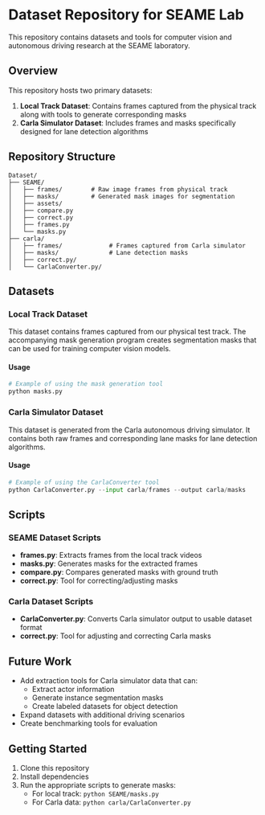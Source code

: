 # Dataset Repository for SEAME Lab

This repository contains datasets and tools for computer vision and autonomous driving research at the SEAME laboratory.

## Overview

This repository hosts two primary datasets:

1. **Local Track Dataset**: Contains frames captured from the physical track along with tools to generate corresponding masks
2. **Carla Simulator Dataset**: Includes frames and masks specifically designed for lane detection algorithms

## Repository Structure

```
Dataset/
├── SEAME/
│   ├── frames/        # Raw image frames from physical track
│   ├── masks/         # Generated mask images for segmentation
│   ├── assets/
│   ├── compare.py   
│   ├── correct.py   
│   ├── frames.py   
│   └── masks.py   
├── carla/
│   ├── frames/             # Frames captured from Carla simulator
│   ├── masks/              # Lane detection masks
│   ├── correct.py/
│   └── CarlaConverter.py/ 
```

## Datasets

### Local Track Dataset

This dataset contains frames captured from our physical test track. The accompanying mask generation program creates segmentation masks that can be used for training computer vision models.

#### Usage

```python
# Example of using the mask generation tool
python masks.py

```

### Carla Simulator Dataset

This dataset is generated from the Carla autonomous driving simulator. It contains both raw frames and corresponding lane masks for lane detection algorithms.

#### Usage

```python
# Example of using the CarlaConverter tool
python CarlaConverter.py --input carla/frames --output carla/masks

```

## Scripts

### SEAME Dataset Scripts
- **frames.py**: Extracts frames from the local track videos
- **masks.py**: Generates masks for the extracted frames
- **compare.py**: Compares generated masks with ground truth
- **correct.py**: Tool for correcting/adjusting masks

### Carla Dataset Scripts
- **CarlaConverter.py**: Converts Carla simulator output to usable dataset format
- **correct.py**: Tool for adjusting and correcting Carla masks

## Future Work

- Add extraction tools for Carla simulator data that can:
  - Extract actor information
  - Generate instance segmentation masks
  - Create labeled datasets for object detection
- Expand datasets with additional driving scenarios
- Create benchmarking tools for evaluation

## Getting Started

1. Clone this repository
2. Install dependencies
3. Run the appropriate scripts to generate masks:
   - For local track: `python SEAME/masks.py`
   - For Carla data: `python carla/CarlaConverter.py`